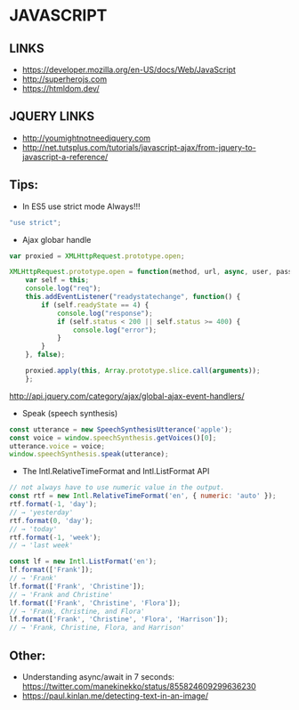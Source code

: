 JAVASCRIPT
==========

LINKS
-----

* https://developer.mozilla.org/en-US/docs/Web/JavaScript
* http://superherojs.com
* https://htmldom.dev/

JQUERY LINKS
------------

* http://youmightnotneedjquery.com
* http://net.tutsplus.com/tutorials/javascript-ajax/from-jquery-to-javascript-a-reference/


Tips:
-----

* In ES5 use strict mode Always!!!
```js
"use strict";
```

* Ajax globar handle
```js
var proxied = XMLHttpRequest.prototype.open;

XMLHttpRequest.prototype.open = function(method, url, async, user, pass) {
    var self = this;
    console.log("req");
    this.addEventListener("readystatechange", function() {
        if (self.readyState == 4) {
            console.log("response");
            if (self.status < 200 || self.status >= 400) {
                console.log("error");
            }
        }
    }, false);

    proxied.apply(this, Array.prototype.slice.call(arguments));
    };

```

http://api.jquery.com/category/ajax/global-ajax-event-handlers/



* Speak (speech synthesis)
```js
const utterance = new SpeechSynthesisUtterance('apple');
const voice = window.speechSynthesis.getVoices()[0];
utterance.voice = voice;
window.speechSynthesis.speak(utterance);
```

* The Intl.RelativeTimeFormat and Intl.ListFormat API
```js
// not always have to use numeric value in the output.
const rtf = new Intl.RelativeTimeFormat('en', { numeric: 'auto' });
rtf.format(-1, 'day');
// → 'yesterday'
rtf.format(0, 'day');
// → 'today'
rtf.format(-1, 'week');
// → 'last week'

const lf = new Intl.ListFormat('en');
lf.format(['Frank']);
// → 'Frank'
lf.format(['Frank', 'Christine']);
// → 'Frank and Christine'
lf.format(['Frank', 'Christine', 'Flora']);
// → 'Frank, Christine, and Flora'
lf.format(['Frank', 'Christine', 'Flora', 'Harrison']);
// → 'Frank, Christine, Flora, and Harrison'
```


Other:
------

* Understanding async/await in 7 seconds: https://twitter.com/manekinekko/status/855824609299636230
* https://paul.kinlan.me/detecting-text-in-an-image/
